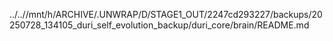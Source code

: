 ../..//mnt/h/ARCHIVE/.UNWRAP/D/STAGE1_OUT/2247cd293227/backups/20250728_134105_duri_self_evolution_backup/duri_core/brain/README.md